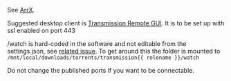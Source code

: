 See [ArrX](https://github.com/Cloudbox/Community/wiki/arrX).

Suggested desktop client is [Transmission Remote GUI](https://github.com/transmission-remote-gui/transgui). It is to be set up with ssl enabled on port 443

/watch is hard-coded in the software and not editable from the settings.json, see [related issue](https://github.com/linuxserver/docker-transmission/issues/100). To get around this the folder is mounted to `/mnt/local/downloads/torrents/transmission{{ rolename }}/watch`

Do not change the published ports if you want to be connectable.